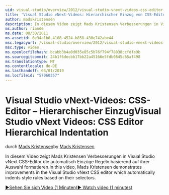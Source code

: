 ```yaml
---
uid: visual-studio/overview/2012/visual-studio-vnext-videos-css-editor-hierarchical-indentation
title: 'Visual Studio vNext-Videos: Hierarchischer Einzug von CSS-Editor | Microsoft-Dokumentation'
author: madskristensen
description: In diesem Video zeigt Mads Kristensen Verbesserungen in Visual Studio vNext CSS-Editor die automatisch Regeln basierend auf ihren weifte von Einzügen formatieren...
ms.author: riande
ms.date: 08/30/2011
ms.assetid: 6e34a1b0-4108-4524-b858-430e742abe44
msc.legacyurl: /visual-studio/overview/2012/visual-studio-vnext-videos-css-editor-hierarchical-indentation
msc.type: video
ms.openlocfilehash: bcabb3b4a0d035e85c5b76f794f78838ccfdfe9b
ms.sourcegitcommit: 24b1f6decbb17bb22a45166e5fdb0845c65af498
ms.translationtype: MT
ms.contentlocale: de-DE
ms.lasthandoff: 03/01/2019
ms.locfileid: "57060357"
---
```

<a name="visual-studio-vnext-videos-css-editor-hierarchical-indentation"></a><span data-ttu-id="d5fbf-103">Visual Studio vNext-Videos: CSS-Editor – Hierarchischer Einzug</span><span class="sxs-lookup"><span data-stu-id="d5fbf-103">Visual Studio vNext Videos: CSS Editor Hierarchical Indentation</span></span>
====================
<span data-ttu-id="d5fbf-104">durch [Mads Kristensen](https://github.com/madskristensen)</span><span class="sxs-lookup"><span data-stu-id="d5fbf-104">by [Mads Kristensen](https://github.com/madskristensen)</span></span>

<span data-ttu-id="d5fbf-105">In diesem Video zeigt Mads Kristensen Verbesserungen in Visual Studio vNext CSS-Editor die automatisch Einzüge Regeln basierend auf ihrer Auswahl formatieren.</span><span class="sxs-lookup"><span data-stu-id="d5fbf-105">In this video, Mads Kristensen demonstrates improvements in the Visual Studio vNext CSS editor which automatically indents style rules based on their selectors.</span></span>

[<span data-ttu-id="d5fbf-106">&#9654;Sehen Sie sich Video (1 Minuten)</span><span class="sxs-lookup"><span data-stu-id="d5fbf-106">&#9654; Watch video (1 minutes)</span></span>](https://channel9.msdn.com/Blogs/ASP-NET-Site-Videos/visual-studio-vnext-videos-css-editor-hierarchical-indentation)

